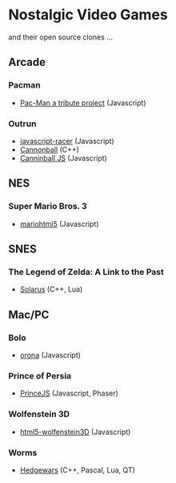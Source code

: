 # Nostalgic Video Games

and their open source clones ...

## Arcade

### Pacman

   * [Pac-Man a tribute project](http://pacman.shaunew.com/) (Javascript)

### Outrun

   * [javascript-racer](https://github.com/jakesgordon/javascript-racer) (Javascript)
   * [Cannonball](https://github.com/djyt/cannonball) (C++)
   * [Canninball JS](http://www.massdestruction.co.uk/cannonball/) (Javascript)

## NES

### Super Mario Bros. 3

   * [mariohtml5](https://github.com/robertkleffner/mariohtml5) (Javascript)

## SNES

### The Legend of Zelda: A Link to the Past

   * [Solarus](https://github.com/christopho/solarus) (C++, Lua)

## Mac/PC


### Bolo

   * [orona](https://github.com/stephank/orona) (Javascript)

### Prince of Persia

   * [PrinceJS](https://ultrabolido.wordpress.com/2015/04/25/princejs-all-levels-implemented/) (Javascript, Phaser)

### Wolfenstein 3D

   * [html5-wolfenstein3D](https://github.com/loadx/html5-wolfenstein3D) (Javascript)

### Worms

   * [Hedgewars](https://github.com/hedgewars/hw) (C++, Pascal, Lua, QT)
